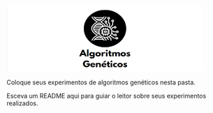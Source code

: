 <img src="logo_algoritmo_genetico2.PNG" style="width:450px;height:150px"/>

Coloque seus experimentos de algoritmos genéticos nesta pasta.

Esceva um README aqui para guiar o leitor sobre seus experimentos realizados.
